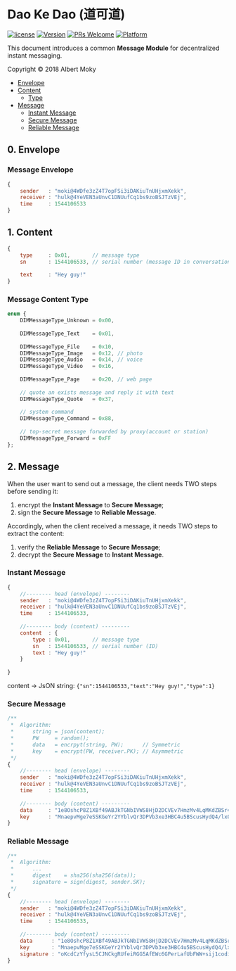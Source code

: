 # Dao Ke Dao (道可道)

[![license](https://img.shields.io/github/license/mashape/apistatus.svg)](https://github.com/dimchat/dkd-objc/blob/master/LICENSE)
[![Version](https://img.shields.io/badge/alpha-0.1.0-red.svg)](https://github.com/dimchat/dkd-objc/archive/master.zip)
[![PRs Welcome](https://img.shields.io/badge/PRs-welcome-brightgreen.svg)](https://github.com/dimchat/dkd-objc/pulls)
[![Platform](https://img.shields.io/badge/Platform-iOS%20%7C%20OSX%20%7C%20watchOS%20%7C%20tvOS-brightgreen.svg)](https://github.com/dimchat/dkd-objc/wiki)

This document introduces a common **Message Module** for decentralized instant messaging.

Copyright &copy; 2018 Albert Moky

- [Envelope](#envelope)
- [Content](#content)
    - [Type](#content-type)
- [Message](#message)
    - [Instant Message](#instant-message)
    - [Secure Message](#secure-message)
    - [Reliable Message](#reliable-message)

## <span id="envelope">0. Envelope </span>

### Message Envelope

```javascript
{
    sender   : "moki@4WDfe3zZ4T7opFSi3iDAKiuTnUHjxmXekk",
    receiver : "hulk@4YeVEN3aUnvC1DNUufCq1bs9zoBSJTzVEj",
    time     : 1544106533
}
```

## <span id="content">1. Content</span>

```javascript
{
    type     : 0x01,       // message type
    sn       : 1544106533, // serial number (message ID in conversation)
    
    text     : "Hey guy!"
}
```

### <span id="content-type">Message Content Type</span>

```javascript
enum {
    DIMMessageType_Unknown = 0x00,
    
    DIMMessageType_Text    = 0x01,
    
    DIMMessageType_File    = 0x10,
    DIMMessageType_Image   = 0x12, // photo
    DIMMessageType_Audio   = 0x14, // voice
    DIMMessageType_Video   = 0x16,
    
    DIMMessageType_Page    = 0x20, // web page
    
    // quote an exists message and reply it with text
    DIMMessageType_Quote   = 0x37,
    
    // system command
    DIMMessageType_Command = 0x88,
    
    // top-secret message forwarded by proxy(account or station)
    DIMMessageType_Forward = 0xFF
};
```

## <span id="message">2. Message</span>

When the user want to send out a message, the client needs TWO steps before sending it:

1. encrypt the **Instant Message** to **Secure Message**;
2. sign the **Secure Message** to **Reliable Message**.

Accordingly, when the client received a message, it needs TWO steps to extract the content:

1. verify the **Reliable Message** to **Secure Message**;
2. decrypt the **Secure Message** to **Instant Message**.

### <span id="instant-message">Instant Message</span>

```javascript
{
    //-------- head (envelope) --------
    sender   : "moki@4WDfe3zZ4T7opFSi3iDAKiuTnUHjxmXekk",
    receiver : "hulk@4YeVEN3aUnvC1DNUufCq1bs9zoBSJTzVEj",
    time     : 1544106533,
    
    //-------- body (content) ---------
    content  : {
        type : 0x01,       // message type
        sn   : 1544106533, // serial number (ID)
        text : "Hey guy!"
    }
    
}
```

content -> JsON string: ```{"sn":1544106533,"text":"Hey guy!","type":1}```

### <span id="secure-message">Secure Message</span>

```javascript
/**
 *  Algorithm:
 *      string = json(content);
 *      PW     = random();
 *      data   = encrpyt(string, PW);      // Symmetric
 *      key    = encrypt(PW, receiver.PK); // Asymmetric
 */
{
    //-------- head (envelope) --------
    sender   : "moki@4WDfe3zZ4T7opFSi3iDAKiuTnUHjxmXekk",
    receiver : "hulk@4YeVEN3aUnvC1DNUufCq1bs9zoBSJTzVEj",
    time     : 1544106533,
    
    //-------- body (content) ---------
    data     : "1e8OshcP8Z1XBf49ABJkTGNbIVWS8HjD2DCVEv7HmzMv4LqMKdZBSr4wvf4lXrAk",
    key      : "MnaepvMge7eSSKGeYr2YYblvQr3DPVb3xe3HBC4u5BScusHydQ4/lx0Vl3rvzC3uLMdGVN+BG4qmjYYt53hLSCJhwfwwLynuw/ldSeABQG9t0ObKHnpgAwkvchfDINs2ssz6QgD9bDuV1WzwH49ycNTr84Wa12vXzjERJYalpvw="
}
```

### <span id="reliable-message">Reliable Message</span>

```javascript
/**
 *  Algorithm:
 *      ...
 *      digest    = sha256(sha256(data));
 *      signature = sign(digest, sender.SK);
 */
{
    //-------- head (envelope) --------
    sender   : "moki@4WDfe3zZ4T7opFSi3iDAKiuTnUHjxmXekk",
    receiver : "hulk@4YeVEN3aUnvC1DNUufCq1bs9zoBSJTzVEj",
    time     : 1544106533,
    
    //-------- body (content) ---------
    data      : "1e8OshcP8Z1XBf49ABJkTGNbIVWS8HjD2DCVEv7HmzMv4LqMKdZBSr4wvf4lXrAk",
    key       : "MnaepvMge7eSSKGeYr2YYblvQr3DPVb3xe3HBC4u5BScusHydQ4/lx0Vl3rvzC3uLMdGVN+BG4qmjYYt53hLSCJhwfwwLynuw/ldSeABQG9t0ObKHnpgAwkvchfDINs2ssz6QgD9bDuV1WzwH49ycNTr84Wa12vXzjERJYalpvw=",
    signature : "oKcdCzYfysL5CJNCkgRUfeiRGG5AfEWc6GPerLafUbFWW+sij1codi3kZCiHiBlC4Ya4D/I+2xST78A0GME8P1b//LRP+/4Lh8tOE4qRPjj/G8eWSXvjsLkRbjiLeNmNHiD74BR84/Q0d18T0dlP5hQ30DzBKzauZzrhMas89kc="
}
```
